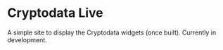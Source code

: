 # Cryptodata Live

A simple site to display the Cryptodata widgets (once built). Currently in development.
